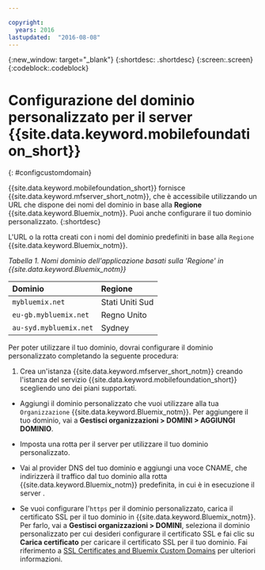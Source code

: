 ```yaml
---

copyright:
  years: 2016
lastupdated:  "2016-08-08"
---
```


{:new_window: target="_blank"}
{:shortdesc: .shortdesc}
{:screen:.screen}
{:codeblock:.codeblock}

# Configurazione del dominio personalizzato per il server  {{site.data.keyword.mobilefoundation_short}}
{: #configcustomdomain}

<!--Last updated: 08 August 2016
{: .last-updated}-->

{{site.data.keyword.mobilefoundation_short}} fornisce {{site.data.keyword.mfserver_short_notm}}, che è<!--on {{site.data.keyword.containerlong}} as a container group. The container group will be mapped to--> accessibile utilizzando un URL che dispone dei nomi del dominio in base alla **Regione** {{site.data.keyword.Bluemix_notm}}. Puoi anche configurare il tuo dominio personalizzato.
{:shortdesc}

L'<!--container group is created with a-->URL o la rotta creati con i nomi del dominio predefiniti in base alla `Regione` {{site.data.keyword.Bluemix_notm}}.

*Tabella 1. Nomi dominio dell'applicazione basati sulla 'Regione' in  {{site.data.keyword.Bluemix_notm}}*

  |Dominio |  Regione  |    
  |:----- | :----- |    
  |`mybluemix.net` | Stati Uniti Sud |    
  |`eu-gb.mybluemix.net` | Regno Unito  |
  |`au-syd.mybluemix.net` | Sydney  |      

Per poter utilizzare il tuo dominio, dovrai configurare il dominio personalizzato completando la seguente procedura:

1.	Crea un'istanza {{site.data.keyword.mfserver_short_notm}} creando l'istanza del servizio {{site.data.keyword.mobilefoundation_short}} scegliendo uno dei piani supportati.

+ Aggiungi il dominio personalizzato che vuoi utilizzare alla tua `Organizzazione` {{site.data.keyword.Bluemix_notm}}. Per aggiungere il tuo dominio, vai a **Gestisci organizzazioni > DOMINI > AGGIUNGI DOMINIO**.

+ Imposta una rotta per il server <!--container group--> per utilizzare il tuo dominio personalizzato.

+ Vai al provider DNS del tuo dominio e aggiungi una voce CNAME, che indirizzerà il traffico dal tuo dominio alla rotta {{site.data.keyword.Bluemix_notm}} predefinita, in cui è in esecuzione il server <!--container group-->.

+ Se vuoi configurare l'`https` per il dominio personalizzato, carica il certificato SSL per il tuo dominio in {{site.data.keyword.Bluemix_notm}}. Per farlo, vai a **Gestisci organizzazioni > DOMINI**, seleziona il dominio personalizzato per cui desideri configurare il certificato SSL e fai clic su **Carica certificato** per caricare il certificato SSL per il tuo dominio. Fai riferimento a [SSL Certificates and Bluemix Custom Domains](https://developer.ibm.com/bluemix/2014/09/28/ssl-certificates-bluemix-custom-domains/) per ulteriori informazioni.
